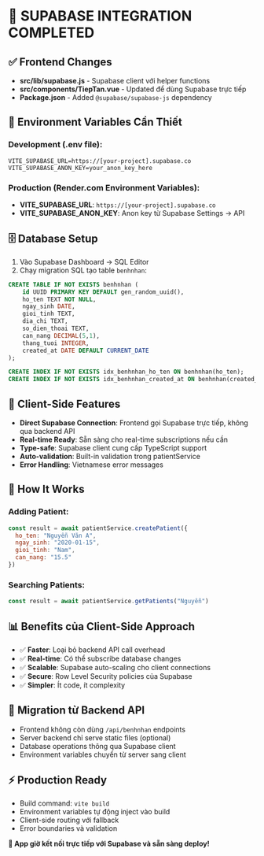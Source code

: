 # 🎯 SUPABASE INTEGRATION COMPLETED

## ✅ Frontend Changes
- **src/lib/supabase.js** - Supabase client với helper functions
- **src/components/TiepTan.vue** - Updated để dùng Supabase trực tiếp
- **Package.json** - Added `@supabase/supabase-js` dependency

## 🔧 Environment Variables Cần Thiết

### Development (.env file):
```env
VITE_SUPABASE_URL=https://[your-project].supabase.co
VITE_SUPABASE_ANON_KEY=your_anon_key_here
```

### Production (Render.com Environment Variables):
- **VITE_SUPABASE_URL**: `https://[your-project].supabase.co`  
- **VITE_SUPABASE_ANON_KEY**: Anon key từ Supabase Settings → API

## 🗄️ Database Setup
1. Vào Supabase Dashboard → SQL Editor
2. Chạy migration SQL tạo table `benhnhan`:

```sql
CREATE TABLE IF NOT EXISTS benhnhan (
    id UUID PRIMARY KEY DEFAULT gen_random_uuid(),
    ho_ten TEXT NOT NULL,
    ngay_sinh DATE,
    gioi_tinh TEXT,
    dia_chi TEXT,
    so_dien_thoai TEXT,
    can_nang DECIMAL(5,1),
    thang_tuoi INTEGER,
    created_at DATE DEFAULT CURRENT_DATE
);

CREATE INDEX IF NOT EXISTS idx_benhnhan_ho_ten ON benhnhan(ho_ten);
CREATE INDEX IF NOT EXISTS idx_benhnhan_created_at ON benhnhan(created_at);
```

## 🎯 Client-Side Features
- **Direct Supabase Connection**: Frontend gọi Supabase trực tiếp, không qua backend API
- **Real-time Ready**: Sẵn sàng cho real-time subscriptions nếu cần
- **Type-safe**: Supabase client cung cấp TypeScript support  
- **Auto-validation**: Built-in validation trong patientService
- **Error Handling**: Vietnamese error messages

## 🚀 How It Works

### Adding Patient:
```js
const result = await patientService.createPatient({
  ho_ten: "Nguyễn Văn A",
  ngay_sinh: "2020-01-15", 
  gioi_tinh: "Nam",
  can_nang: "15.5"
})
```

### Searching Patients:
```js  
const result = await patientService.getPatients("Nguyễn")
```

## 📊 Benefits của Client-Side Approach
- ✅ **Faster**: Loại bỏ backend API call overhead
- ✅ **Real-time**: Có thể subscribe database changes
- ✅ **Scalable**: Supabase auto-scaling cho client connections  
- ✅ **Secure**: Row Level Security policies của Supabase
- ✅ **Simpler**: Ít code, ít complexity

## 🔄 Migration từ Backend API
- Frontend không còn dùng `/api/benhnhan` endpoints
- Server backend chỉ serve static files (optional)
- Database operations thông qua Supabase client
- Environment variables chuyển từ server sang client

## ⚡ Production Ready
- Build command: `vite build` 
- Environment variables tự động inject vào build
- Client-side routing với fallback
- Error boundaries và validation

**🎉 App giờ kết nối trực tiếp với Supabase và sẵn sàng deploy!**